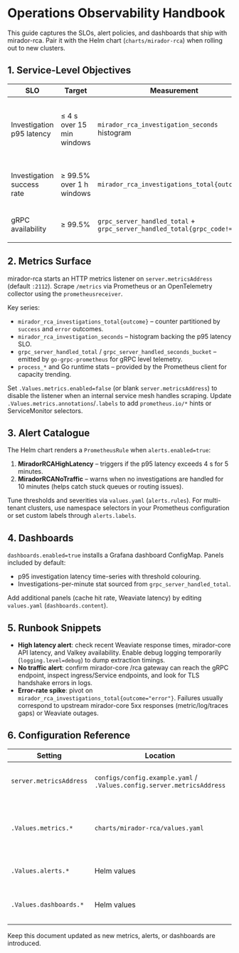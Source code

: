 # Operations Observability Handbook

This guide captures the SLOs, alert policies, and dashboards that ship with mirador-rca. Pair it with the Helm chart (`charts/mirador-rca`) when rolling out to new clusters.

## 1. Service-Level Objectives

| SLO | Target | Measurement | Notes |
| --- | ------ | ----------- | ----- |
| Investigation p95 latency | ≤ 4 s over 15 min windows | `mirador_rca_investigation_seconds` histogram | Matches action-plan exit criteria; investigate extractor thresholds if breached |
| Investigation success rate | ≥ 99.5% over 1 h windows | `mirador_rca_investigations_total{outcome}` | Treat `outcome="error"` spikes as availability incidents |
| gRPC availability | ≥ 99.5% | `grpc_server_handled_total` + `grpc_server_handled_total{grpc_code!="OK"}` | Delivered by `go-grpc-prometheus` interceptors |

## 2. Metrics Surface

mirador-rca starts an HTTP metrics listener on `server.metricsAddress` (default `:2112`). Scrape `/metrics` via Prometheus or an OpenTelemetry collector using the `prometheusreceiver`.

Key series:

- `mirador_rca_investigations_total{outcome}` – counter partitioned by `success` and `error` outcomes.
- `mirador_rca_investigation_seconds` – histogram backing the p95 latency SLO.
- `grpc_server_handled_total` / `grpc_server_handled_seconds_bucket` – emitted by `go-grpc-prometheus` for gRPC level telemetry.
- `process_*` and Go runtime stats – provided by the Prometheus client for capacity trending.

Set `.Values.metrics.enabled=false` (or blank `server.metricsAddress`) to disable the listener when an internal service mesh handles scraping. Update `.Values.metrics.annotations`/`.labels` to add `prometheus.io/*` hints or ServiceMonitor selectors.

## 3. Alert Catalogue

The Helm chart renders a `PrometheusRule` when `alerts.enabled=true`:

1. **MiradorRCAHighLatency** – triggers if the p95 latency exceeds 4 s for 5 minutes.
2. **MiradorRCANoTraffic** – warns when no investigations are handled for 10 minutes (helps catch stuck queues or routing issues).

Tune thresholds and severities via `values.yaml` (`alerts.rules`). For multi-tenant clusters, use namespace selectors in your Prometheus configuration or set custom labels through `alerts.labels`.

## 4. Dashboards

`dashboards.enabled=true` installs a Grafana dashboard ConfigMap. Panels included by default:

- p95 investigation latency time-series with threshold colouring.
- Investigations-per-minute stat sourced from `grpc_server_handled_total`.

Add additional panels (cache hit rate, Weaviate latency) by editing `values.yaml` (`dashboards.content`).

## 5. Runbook Snippets

- **High latency alert**: check recent Weaviate response times, mirador-core API latency, and Valkey availability. Enable debug logging temporarily (`logging.level=debug`) to dump extraction timings.
- **No traffic alert**: confirm mirador-core /rca gateway can reach the gRPC endpoint, inspect ingress/Service endpoints, and look for TLS handshake errors in logs.
- **Error-rate spike**: pivot on `mirador_rca_investigations_total{outcome="error"}`. Failures usually correspond to upstream mirador-core 5xx responses (metric/log/traces gaps) or Weaviate outages.

## 6. Configuration Reference

| Setting | Location | Purpose |
| ------- | -------- | ------- |
| `server.metricsAddress` | `configs/config.example.yaml` / `.Values.config.server.metricsAddress` | Bind address for the `/metrics` HTTP listener. Set to `""` to disable. |
| `.Values.metrics.*` | `charts/mirador-rca/values.yaml` | Controls port exposure, annotations, and labels for the metrics Service port. |
| `.Values.alerts.*` | Helm values | Enables/overrides Prometheus alerts. |
| `.Values.dashboards.*` | Helm values | Configures packaged Grafana dashboard. |

Keep this document updated as new metrics, alerts, or dashboards are introduced.
